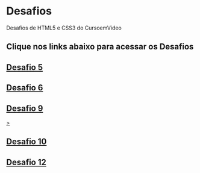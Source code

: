 # Desafios
 Desafios de HTML5  e CSS3 do CursoemVideo


<h2>Clique nos links abaixo para acessar os Desafios</h2>

<p>
<a href="https://eliasmoreiradev.github.io/Desafios/d005/d005" target="_blank">
<h2>Desafio 5</h2>
</a>
</p>
<p>
<a href="https://eliasmoreiradev.github.io/Desafios/d006/d006"  target="_blank">
<h2>Desafio 6</h2>
</a>
</p>
<p>
<a href="https://eliasmoreiradev.github.io/Desafios/d009/index.html" target="_blank">
<h2>Desafio 9</h2>>
</a>
</p>
<p>
<a href="https://eliasmoreiradev.github.io/Desafios/d010/correcao/correcao.html" target="_blank">
<h2>Desafio 10</h2>
</a>
</p>
<p>
<a href="https://eliasmoreiradev.github.io/Desafios/d012" target="_blank">
<h2>Desafio 12</h2>
</a>
</p>
